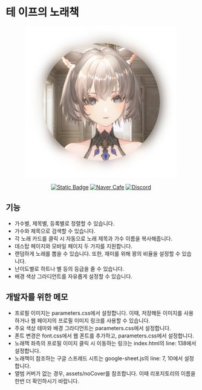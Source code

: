 # 테 이프의 노래책

<div align="center">
<a href="https://chzzk.naver.com/ce31de9b9a68805be3d6ecee0c2a82d5">  
    <img src="/assets/profile_blur.png" width="400" height="400" alt="테 이프 프로필"></img>
</a>

[![Static Badge](https://img.shields.io/badge/-Chzzk-00FFA3?style=for-the-badge&logo=data%3Aimage%2Fsvg%2Bxml%3Bbase64%2CPHN2ZyB4bWxucz0iaHR0cDovL3d3dy53My5vcmcvMjAwMC9zdmciIGZpbGw9Im5vbmUiIHZpZXdCb3g9IjcuMDQgNi4yOSAxNy43OSAxOC4zOCI%2BICAgICA8cGF0aCBmaWxsPSIjMDBGRkEzIiBkPSJNMjQuMTA2IDI0LjY2NHYtNC43ODJIMTYuOTJsNy45MTEtMTAuOTE1aC02LjQxbDEuOTQtMi42NzhoLTYuNDFMOC42NTMgMTMuNmg2LjQxbC04LjAyIDExLjA2NWgxNy4wNjNaIi8%2BPC9zdmc%2B&logoColor=white&labelColor=676767)](https://chzzk.naver.com/ce31de9b9a68805be3d6ecee0c2a82d5)
[![Naver Cafe](https://img.shields.io/badge/-NAVER_Cafe-03C75A?style=for-the-badge&logo=data%3Aimage%2Fx-icon%3Bbase64%2CiVBORw0KGgoAAAANSUhEUgAAACAAAAAgCAYAAABzenr0AAAACXBIWXMAAAsTAAALEwEAmpwYAAAAAXNSR0IArs4c6QAAAARnQU1BAACxjwv8YQUAAAKUSURBVHgB7Zc9b9NQFIbfc%2B22aQTCCBWJzT%2BhLEgFIaW%2FoB0AQZamW5mg%2FyBdqRD0FxAWiMRAOpCFoUYCIrE0O0PCgFiQGjHko7Hv4dj5%2FmqckkRC8EiW7euj%2B77Hvvfca%2BBfh3AOHn6%2Ft2mYessgHSNoS5EGEcM%2Ft9Ca956uZJPj%2BjIxATs%2FEjZz7QWDY9rXEvvUTIHAwbllgphLYfoMbSBRSNinrnesyLC6M1VyaPI7qouZTjvBdcL0G8pAorBja1U7AitL5CRXFbSzyBjKw6I6DT5BBy7uX32fD9N3KAN16EfEht24I5GXTCXb6EIZpnIH4klREiEJZcBjtama1wouootlLC9UhgdrPnhyJfsS0zJw5%2BtOTAzY%2FhiLLpVxKVKSgcYjxfdXso8xAWMNMJlWxKjg8vIJImZteAzDYSaZdu8cTMhYAyvGz%2FzFC7%2B2G0qDz%2Bv1Ref5tUwRfys9ldD4GE8wwcYM0MR5%2BMdaujjaQC7OmD0pL1LexfVMUCkV5k9CVaNHrZv5GCDOyFRp1wZ57avqUzw5PwMuHXo3X8v44t2OKWzMz0ATXVlKtfUJq3M3gEjV6robMggZodbwiTFxguNNy4R629HSHxqPuqHAgIVpoyllVKNW9xxXppf00PcGpKYfYhYQ9yQlK%2Fle%2FcabYL%2FQY0B2OhnMCA4%2BLzuyh1x3b71Kts30B6pcvCCNNqYEuSJ4O%2B2Meq4GG%2FQ2pkfqLPGGXh%2FuWtqR%2FcYB%2FhDZORc96L1xcSP%2FC4zPD1JSLbZwTnHZuq73r3zDGFmI%2FNIp7sZmMCiOfFhxn%2FF%2FRl%2Furhqe%2BUxCY2eF%2BaNcEQ7ctc4In46BFrn7tiK1IXM41p7XTCX5I%2Frmr3ZupJpvrfH%2FmYTfRefs0vcTSpcAAAAASUVORK5CYII%3D&labelColor=676767)](https://cafe.naver.com/ifcoing)
[![Discord](https://img.shields.io/badge/-Discord-7289DA?style=for-the-badge&logo=discord&logoColor=white&labelColor=676767)](https://discord.gg/QXvsExE7qN)

</div>

## 기능  

* 가수별, 제목별, 등록별로 정렬할 수 있습니다.  
* 가수와 제목으로 검색할 수 있습니다.  
* 각 노래 카드를 클릭 시 자동으로 노래 제목과 가수 이름을 복사해줍니다.  
* 데스탑 페이지와 모바일 페이지 두 가지를 지원합니다.  
* 랜덤하게 노래를 뽑을 수 있습니다. 또한, 재미를 위해 꽝의 비율을 설정할 수 있습니다.  
* 난이도별로 하트나 별 등의 등급을 줄 수 있습니다.  
* 배경 색상 그라디언트를 자유롭게 설정할 수 있습니다.  

## 개발자를 위한 메모  

* 프로필 이미지는 parameters.css에서 설정합니다. 이때, 저장해둔 이미지를 사용하거나 웹 페이지의 프로필 이미지 링크를 사용할 수 있습니다.  
* 주요 색상 테마와 배경 그라디언트는 parameters.css에서 설정합니다.  
* 폰트 변경은 font.css에서 웹 폰트를 추가하고, parameters.css에서 설정합니다.  
* 노래책 좌측의 프로필 이미지 클릭 시 이동하는 링크는 index.html의 line: 138에서 설정합니다.  
* 노래책이 참조하는 구글 스프레드 시트는 google-sheet.js의 line: 7, 10에서 설정합니다.  
* 앨범 커버가 없는 경우, assets/noCover를 참조합니다. 이때 리포지토리의 이름을 한번 더 확인하시기 바랍니다.  
